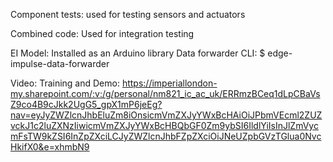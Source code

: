 Component tests: used for testing sensors and actuators 

Combined code: Used for integration testing 

EI Model: Installed as an Arduino library
  Data forwarder CLI: $ edge-impulse-data-forwarder

Video: 
  Training and Demo: [https://imperiallondon-my.sharepoint.com/:v:/g/personal/nm821_ic_ac_uk/ERRmzBCeq1dLpCBaVsZ9co4B9cJkk2UgG5_gpX1mP6jeEg?nav=eyJyZWZlcnJhbEluZm8iOnsicmVmZXJyYWxBcHAiOiJPbmVEcml2ZUZvckJ1c2luZXNzIiwicmVmZXJyYWxBcHBQbGF0Zm9ybSI6IldlYiIsInJlZmVycmFsTW9kZSI6InZpZXciLCJyZWZlcnJhbFZpZXciOiJNeUZpbGVzTGlua0NvcHkifX0&e=xhmbN9 ](https://imperiallondon-my.sharepoint.com/:v:/g/personal/nm821_ic_ac_uk/EQ3SFrj5CbtJl5UXzfoSnv0BQhy9WY4juY2V9DwFlZxodg)
